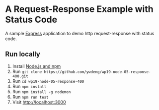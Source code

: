 # A Request-Response Example with Status Code

A sample [Express](http://expressjs.com/) application to demo http request-response with status code.

## Run locally

1. Install [Node.js and npm](https://nodejs.org/)
1. Run `git clone https://github.com/ywdeng/wp19-node-05-response-400.git`
1. Run `cd wp19-node-05-response-400`
1. Run `npm install`
1. Run `npm install -g nodemon`
1. Run `npm run test`
1. Visit [http://localhost:3000](http://localhost:3000)
